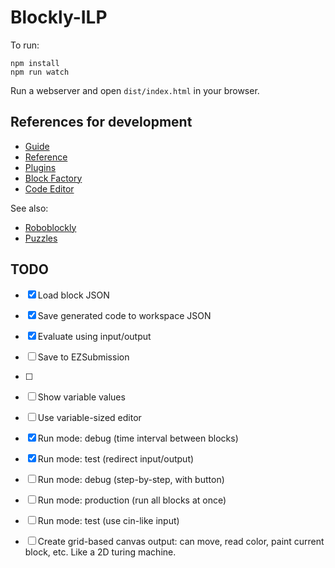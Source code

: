 # Blockly-ILP

To run:

```
npm install
npm run watch
```

Run a webserver and open `dist/index.html` in your browser.

## References for development

- [Guide](https://developers.google.com/blockly/guides/overview)
- [Reference](https://developers.google.com/blockly/reference/js/blockly)
- [Plugins](https://google.github.io/blockly-samples/)
- [Block Factory](https://blockly-demo.appspot.com/static/demos/blockfactory/index.html)
- [Code Editor](https://blockly-demo.appspot.com/static/demos/code/index.html)

See also:

- [Roboblockly](https://roboblocky.com/curriculum/hourofcode/coding/3.php)
- [Puzzles](https://teachinglondoncomputing.org/puzzles/)

## TODO

- [x] Load block JSON
- [x] Save generated code to workspace JSON
- [x] Evaluate using input/output
- [ ] Save to EZSubmission
- [ ] 

- [ ] Show variable values
- [ ] Use variable-sized editor
- [x] Run mode: debug (time interval between blocks)
- [x] Run mode: test (redirect input/output)
- [ ] Run mode: debug (step-by-step, with button)
- [ ] Run mode: production (run all blocks at once)
- [ ] Run mode: test (use cin-like input)
- [ ] Create grid-based canvas output: can move, read color, paint current block, etc. Like a 2D turing machine.
